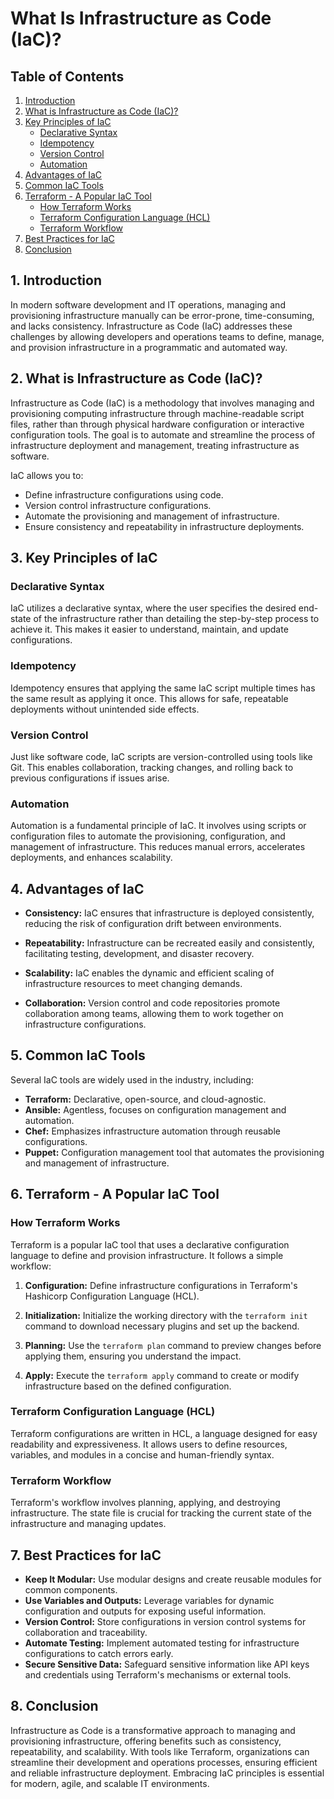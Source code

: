 # What Is Infrastructure as Code (IaC)?

## Table of Contents

1. [Introduction](#introduction)
2. [What is Infrastructure as Code (IaC)?](#what-is-infrastructure-as-code)
3. [Key Principles of IaC](#key-principles-of-iac)
    - [Declarative Syntax](#declarative-syntax)
    - [Idempotency](#idempotency)
    - [Version Control](#version-control)
    - [Automation](#automation)
4. [Advantages of IaC](#advantages-of-iac)
5. [Common IaC Tools](#common-iac-tools)
6. [Terraform - A Popular IaC Tool](#terraform-a-popular-iac-tool)
    - [How Terraform Works](#how-terraform-works)
    - [Terraform Configuration Language (HCL)](#terraform-configuration-language)
    - [Terraform Workflow](#terraform-workflow)
7. [Best Practices for IaC](#best-practices-for-iac)
8. [Conclusion](#conclusion)

## 1. Introduction

In modern software development and IT operations, managing and provisioning infrastructure manually can be error-prone, time-consuming, and lacks consistency. Infrastructure as Code (IaC) addresses these challenges by allowing developers and operations teams to define, manage, and provision infrastructure in a programmatic and automated way.

## 2. What is Infrastructure as Code (IaC)?

Infrastructure as Code (IaC) is a methodology that involves managing and provisioning computing infrastructure through machine-readable script files, rather than through physical hardware configuration or interactive configuration tools. The goal is to automate and streamline the process of infrastructure deployment and management, treating infrastructure as software.

IaC allows you to:

- Define infrastructure configurations using code.
- Version control infrastructure configurations.
- Automate the provisioning and management of infrastructure.
- Ensure consistency and repeatability in infrastructure deployments.

## 3. Key Principles of IaC

### Declarative Syntax

IaC utilizes a declarative syntax, where the user specifies the desired end-state of the infrastructure rather than detailing the step-by-step process to achieve it. This makes it easier to understand, maintain, and update configurations.

### Idempotency

Idempotency ensures that applying the same IaC script multiple times has the same result as applying it once. This allows for safe, repeatable deployments without unintended side effects.

### Version Control

Just like software code, IaC scripts are version-controlled using tools like Git. This enables collaboration, tracking changes, and rolling back to previous configurations if issues arise.

### Automation

Automation is a fundamental principle of IaC. It involves using scripts or configuration files to automate the provisioning, configuration, and management of infrastructure. This reduces manual errors, accelerates deployments, and enhances scalability.

## 4. Advantages of IaC

- **Consistency:** IaC ensures that infrastructure is deployed consistently, reducing the risk of configuration drift between environments.

- **Repeatability:** Infrastructure can be recreated easily and consistently, facilitating testing, development, and disaster recovery.

- **Scalability:** IaC enables the dynamic and efficient scaling of infrastructure resources to meet changing demands.

- **Collaboration:** Version control and code repositories promote collaboration among teams, allowing them to work together on infrastructure configurations.

## 5. Common IaC Tools

Several IaC tools are widely used in the industry, including:

- **Terraform:** Declarative, open-source, and cloud-agnostic.
- **Ansible:** Agentless, focuses on configuration management and automation.
- **Chef:** Emphasizes infrastructure automation through reusable configurations.
- **Puppet:** Configuration management tool that automates the provisioning and management of infrastructure.

## 6. Terraform - A Popular IaC Tool

### How Terraform Works

Terraform is a popular IaC tool that uses a declarative configuration language to define and provision infrastructure. It follows a simple workflow:

1. **Configuration:** Define infrastructure configurations in Terraform's Hashicorp Configuration Language (HCL).

2. **Initialization:** Initialize the working directory with the `terraform init` command to download necessary plugins and set up the backend.

3. **Planning:** Use the `terraform plan` command to preview changes before applying them, ensuring you understand the impact.

4. **Apply:** Execute the `terraform apply` command to create or modify infrastructure based on the defined configuration.

### Terraform Configuration Language (HCL)

Terraform configurations are written in HCL, a language designed for easy readability and expressiveness. It allows users to define resources, variables, and modules in a concise and human-friendly syntax.

### Terraform Workflow

Terraform's workflow involves planning, applying, and destroying infrastructure. The state file is crucial for tracking the current state of the infrastructure and managing updates.

## 7. Best Practices for IaC

- **Keep It Modular:** Use modular designs and create reusable modules for common components.
- **Use Variables and Outputs:** Leverage variables for dynamic configuration and outputs for exposing useful information.
- **Version Control:** Store configurations in version control systems for collaboration and traceability.
- **Automate Testing:** Implement automated testing for infrastructure configurations to catch errors early.
- **Secure Sensitive Data:** Safeguard sensitive information like API keys and credentials using Terraform's mechanisms or external tools.

## 8. Conclusion

Infrastructure as Code is a transformative approach to managing and provisioning infrastructure, offering benefits such as consistency, repeatability, and scalability. With tools like Terraform, organizations can streamline their development and operations processes, ensuring efficient and reliable infrastructure deployment. Embracing IaC principles is essential for modern, agile, and scalable IT environments.
